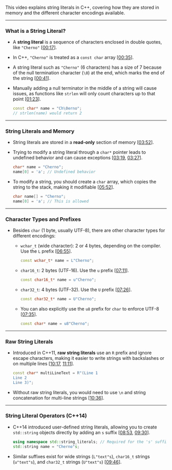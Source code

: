 This video explains string literals in C++, covering how they are stored in memory and the different character encodings available.

-----

### What is a String Literal?

  * A **string literal** is a sequence of characters enclosed in double quotes, like `"Cherno"` \[[00:17](http://www.youtube.com/watch?v=FeHZHF0f2dw&t=17)\].

  * In C++, `"Cherno"` is treated as a `const char` array \[[00:35](http://www.youtube.com/watch?v=FeHZHF0f2dw&t=35)\].

  * A string literal such as `"Cherno"` (6 characters) has a size of 7 because of the null termination character (`\0`) at the end, which marks the end of the string \[[00:41](http://www.youtube.com/watch?v=FeHZHF0f2dw&t=41)\].

  * Manually adding a null terminator in the middle of a string will cause issues, as functions like `strlen` will only count characters up to that point \[[01:23](http://www.youtube.com/watch?v=FeHZHF0f2dw&t=83)\].

    ```cpp
    const char* name = "Ch\0erno";
    // strlen(name) would return 2
    ```

-----

### String Literals and Memory

  * String literals are stored in a **read-only** section of memory \[[03:52](http://www.youtube.com/watch?v=FeHZHF0f2dw&t=232)\].

  * Trying to modify a string literal through a `char*` pointer leads to undefined behavior and can cause exceptions \[[03:19](http://www.youtube.com/watch?v=FeHZHF0f2dw&t=199), [03:27](http://www.youtube.com/watch?v=FeHZHF0f2dw&t=207)\].

    ```cpp
    char* name = "Cherno";
    name[0] = 'a'; // Undefined behavior
    ```

  * To modify a string, you should create a `char` array, which copies the string to the stack, making it modifiable \[[05:52](http://www.youtube.com/watch?v=FeHZHF0f2dw&t=352)\].

    ```cpp
    char name[] = "Cherno";
    name[0] = 'a'; // This is allowed
    ```

-----

### Character Types and Prefixes

  * Besides `char` (1 byte, usually UTF-8), there are other character types for different encodings:
      * `wchar_t` (wide character): 2 or 4 bytes, depending on the compiler. Use the `L` prefix \[[06:55](http://www.youtube.com/watch?v=FeHZHF0f2dw&t=415)\].

        ```cpp
        const wchar_t* name = L"Cherno";
        ```

      * `char16_t`: 2 bytes (UTF-16). Use the `u` prefix \[[07:11](http://www.youtube.com/watch?v=FeHZHF0f2dw&t=431)\].

        ```cpp
        const char16_t* name = u"Cherno";
        ```

      * `char32_t`: 4 bytes (UTF-32). Use the `U` prefix \[[07:26](http://www.youtube.com/watch?v=FeHZHF0f2dw&t=446)\].

        ```cpp
        const char32_t* name = U"Cherno";
        ```

      * You can also explicitly use the `u8` prefix for `char` to enforce UTF-8 \[[07:35](http://www.youtube.com/watch?v=FeHZHF0f2dw&t=455)\].

        ```cpp
        const char* name = u8"Cherno";
        ```

-----

### Raw String Literals

  * Introduced in C++11, **raw string literals** use an `R` prefix and ignore escape characters, making it easier to write strings with backslashes or on multiple lines \[[10:17](http://www.youtube.com/watch?v=FeHZHF0f2dw&t=617), [11:11](http://www.youtube.com/watch?v=FeHZHF0f2dw&t=671)\].

    ```cpp
    const char* multiLineText = R"(Line 1
    Line 2
    Line 3)";
    ```

  * Without raw string literals, you would need to use `\n` and string concatenation for multi-line strings \[[10:36](http://www.youtube.com/watch?v=FeHZHF0f2dw&t=636)\].

-----

### String Literal Operators (C++14)

  * C++14 introduced user-defined string literals, allowing you to create `std::string` objects directly by adding an `s` suffix \[[08:53](http://www.youtube.com/watch?v=FeHZHF0f2dw&t=533), [09:30](http://www.youtube.com/watch?v=FeHZHF0f2dw&t=570)\].

    ```cpp
    using namespace std::string_literals; // Required for the 's' suffix
    std::string name = "Cherno"s;
    ```

  * Similar suffixes exist for wide strings (`L"text"s`), `char16_t` strings (`u"text"s`), and `char32_t` strings (`U"text"s`) \[[09:46](http://www.youtube.com/watch?v=FeHZHF0f2dw&t=586)\].
